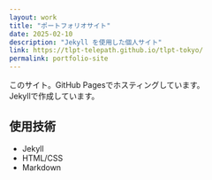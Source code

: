 ```yaml
---
layout: work
title: "ポートフォリオサイト"
date: 2025-02-10
description: "Jekyll を使用した個人サイト"
link: https://tlpt-telepath.github.io/tlpt-tokyo/
permalink: portfolio-site
---
```


このサイト。GitHub Pagesでホスティングしています。  
Jekyllで作成しています。

## 使用技術
- Jekyll
- HTML/CSS
- Markdown